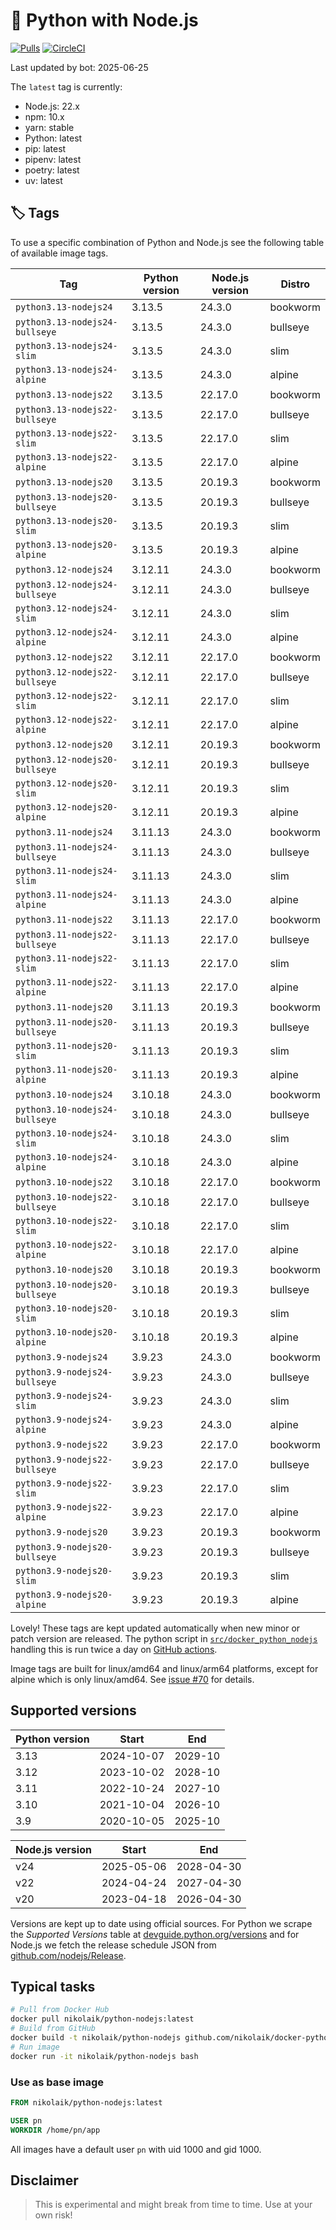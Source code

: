 # 🐳 Python with Node.js

[![Pulls](https://img.shields.io/docker/pulls/nikolaik/python-nodejs.svg?style=flat-square)](https://hub.docker.com/r/nikolaik/python-nodejs/)
[![CircleCI](https://img.shields.io/circleci/project/github/nikolaik/docker-python-nodejs.svg?style=flat-square)](https://circleci.com/gh/nikolaik/docker-python-nodejs)

Last updated by bot: 2025-06-25

The `latest` tag is currently:

- Node.js: 22.x
- npm: 10.x
- yarn: stable
- Python: latest
- pip: latest
- pipenv: latest
- poetry: latest
- uv: latest

## 🏷 Tags

To use a specific combination of Python and Node.js see the following table of available image tags.

<!-- TAGS_START -->

Tag | Python version | Node.js version | Distro
--- | --- | --- | ---
`python3.13-nodejs24` | 3.13.5 | 24.3.0 | bookworm
`python3.13-nodejs24-bullseye` | 3.13.5 | 24.3.0 | bullseye
`python3.13-nodejs24-slim` | 3.13.5 | 24.3.0 | slim
`python3.13-nodejs24-alpine` | 3.13.5 | 24.3.0 | alpine
`python3.13-nodejs22` | 3.13.5 | 22.17.0 | bookworm
`python3.13-nodejs22-bullseye` | 3.13.5 | 22.17.0 | bullseye
`python3.13-nodejs22-slim` | 3.13.5 | 22.17.0 | slim
`python3.13-nodejs22-alpine` | 3.13.5 | 22.17.0 | alpine
`python3.13-nodejs20` | 3.13.5 | 20.19.3 | bookworm
`python3.13-nodejs20-bullseye` | 3.13.5 | 20.19.3 | bullseye
`python3.13-nodejs20-slim` | 3.13.5 | 20.19.3 | slim
`python3.13-nodejs20-alpine` | 3.13.5 | 20.19.3 | alpine
`python3.12-nodejs24` | 3.12.11 | 24.3.0 | bookworm
`python3.12-nodejs24-bullseye` | 3.12.11 | 24.3.0 | bullseye
`python3.12-nodejs24-slim` | 3.12.11 | 24.3.0 | slim
`python3.12-nodejs24-alpine` | 3.12.11 | 24.3.0 | alpine
`python3.12-nodejs22` | 3.12.11 | 22.17.0 | bookworm
`python3.12-nodejs22-bullseye` | 3.12.11 | 22.17.0 | bullseye
`python3.12-nodejs22-slim` | 3.12.11 | 22.17.0 | slim
`python3.12-nodejs22-alpine` | 3.12.11 | 22.17.0 | alpine
`python3.12-nodejs20` | 3.12.11 | 20.19.3 | bookworm
`python3.12-nodejs20-bullseye` | 3.12.11 | 20.19.3 | bullseye
`python3.12-nodejs20-slim` | 3.12.11 | 20.19.3 | slim
`python3.12-nodejs20-alpine` | 3.12.11 | 20.19.3 | alpine
`python3.11-nodejs24` | 3.11.13 | 24.3.0 | bookworm
`python3.11-nodejs24-bullseye` | 3.11.13 | 24.3.0 | bullseye
`python3.11-nodejs24-slim` | 3.11.13 | 24.3.0 | slim
`python3.11-nodejs24-alpine` | 3.11.13 | 24.3.0 | alpine
`python3.11-nodejs22` | 3.11.13 | 22.17.0 | bookworm
`python3.11-nodejs22-bullseye` | 3.11.13 | 22.17.0 | bullseye
`python3.11-nodejs22-slim` | 3.11.13 | 22.17.0 | slim
`python3.11-nodejs22-alpine` | 3.11.13 | 22.17.0 | alpine
`python3.11-nodejs20` | 3.11.13 | 20.19.3 | bookworm
`python3.11-nodejs20-bullseye` | 3.11.13 | 20.19.3 | bullseye
`python3.11-nodejs20-slim` | 3.11.13 | 20.19.3 | slim
`python3.11-nodejs20-alpine` | 3.11.13 | 20.19.3 | alpine
`python3.10-nodejs24` | 3.10.18 | 24.3.0 | bookworm
`python3.10-nodejs24-bullseye` | 3.10.18 | 24.3.0 | bullseye
`python3.10-nodejs24-slim` | 3.10.18 | 24.3.0 | slim
`python3.10-nodejs24-alpine` | 3.10.18 | 24.3.0 | alpine
`python3.10-nodejs22` | 3.10.18 | 22.17.0 | bookworm
`python3.10-nodejs22-bullseye` | 3.10.18 | 22.17.0 | bullseye
`python3.10-nodejs22-slim` | 3.10.18 | 22.17.0 | slim
`python3.10-nodejs22-alpine` | 3.10.18 | 22.17.0 | alpine
`python3.10-nodejs20` | 3.10.18 | 20.19.3 | bookworm
`python3.10-nodejs20-bullseye` | 3.10.18 | 20.19.3 | bullseye
`python3.10-nodejs20-slim` | 3.10.18 | 20.19.3 | slim
`python3.10-nodejs20-alpine` | 3.10.18 | 20.19.3 | alpine
`python3.9-nodejs24` | 3.9.23 | 24.3.0 | bookworm
`python3.9-nodejs24-bullseye` | 3.9.23 | 24.3.0 | bullseye
`python3.9-nodejs24-slim` | 3.9.23 | 24.3.0 | slim
`python3.9-nodejs24-alpine` | 3.9.23 | 24.3.0 | alpine
`python3.9-nodejs22` | 3.9.23 | 22.17.0 | bookworm
`python3.9-nodejs22-bullseye` | 3.9.23 | 22.17.0 | bullseye
`python3.9-nodejs22-slim` | 3.9.23 | 22.17.0 | slim
`python3.9-nodejs22-alpine` | 3.9.23 | 22.17.0 | alpine
`python3.9-nodejs20` | 3.9.23 | 20.19.3 | bookworm
`python3.9-nodejs20-bullseye` | 3.9.23 | 20.19.3 | bullseye
`python3.9-nodejs20-slim` | 3.9.23 | 20.19.3 | slim
`python3.9-nodejs20-alpine` | 3.9.23 | 20.19.3 | alpine

<!-- TAGS_END -->

Lovely! These tags are kept updated automatically when new minor or patch version are released. The python script in [`src/docker_python_nodejs`](./src/docker_python_nodejs/) handling this is run twice a day on [GitHub actions](https://github.com/nikolaik/docker-python-nodejs/actions).

Image tags are built for linux/amd64 and linux/arm64 platforms, except for alpine which is only linux/amd64. See [issue #70](https://github.com/nikolaik/docker-python-nodejs/issues/70) for details.

## Supported versions

<!-- SUPPORTED_VERSIONS_START -->

Python version | Start | End
--- | --- | ---
3.13 | 2024-10-07 | 2029-10
3.12 | 2023-10-02 | 2028-10
3.11 | 2022-10-24 | 2027-10
3.10 | 2021-10-04 | 2026-10
3.9 | 2020-10-05 | 2025-10

Node.js version | Start | End
--- | --- | ---
v24 | 2025-05-06 | 2028-04-30
v22 | 2024-04-24 | 2027-04-30
v20 | 2023-04-18 | 2026-04-30

<!-- SUPPORTED_VERSIONS_END -->

Versions are kept up to date using official sources. For Python we scrape the _Supported Versions_ table at [devguide.python.org/versions](https://devguide.python.org/versions/#supported-versions) and for Node.js we fetch the release schedule JSON from [github.com/nodejs/Release](https://github.com/nodejs/Release/blob/main/schedule.json).

## Typical tasks

```bash
# Pull from Docker Hub
docker pull nikolaik/python-nodejs:latest
# Build from GitHub
docker build -t nikolaik/python-nodejs github.com/nikolaik/docker-python-nodejs
# Run image
docker run -it nikolaik/python-nodejs bash
```

### Use as base image

```Dockerfile
FROM nikolaik/python-nodejs:latest

USER pn
WORKDIR /home/pn/app
```

All images have a default user `pn` with uid 1000 and gid 1000.

## Disclaimer

> This is experimental and might break from time to time. Use at your own risk!
